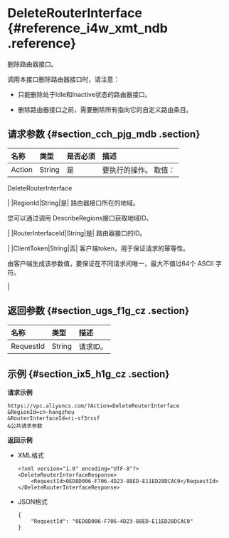 # DeleteRouterInterface {#reference_i4w_xmt_ndb .reference}

删除路由器接口。

调用本接口删除路由器接口时，请注意：

-   只能删除处于Idle和Inactive状态的路由器接口。

-   删除路由器接口之前，需要删除所有指向它的自定义路由条目。


## 请求参数 {#section_cch_pjg_mdb .section}

|名称|类型|是否必须|描述|
|:-|:-|:---|:-|
|Action|String|是| 要执行的操作。 取值：

 DeleteRouterInterface

 |
|RegionId|String|是| 路由器接口所在的地域。

 您可以通过调用 DescribeRegions接口获取地域ID。

 |
|RouterInterfaceId|String|是| 路由器接口的ID。

 |
|ClientToken|String|否| 客户端token，用于保证请求的幂等性。

 由客户端生成该参数值，要保证在不同请求间唯一，最大不值过64个 ASCII 字符。

 |

## 返回参数 {#section_ugs_f1g_cz .section}

|名称|类型|描述|
|:-|:-|:-|
|RequestId|String|请求ID。|

## 示例 {#section_ix5_h1g_cz .section}

**请求示例**

``` {#createVPCpub}
https://vpc.aliyuncs.com/?Action=DeleteRouterInterface
&RegionId=cn-hangzhou
&RouterInterfaceId=ri-sf3rxsf
&公共请求参数
```

**返回示例**

-   XML格式

    ```
    <?xml version="1.0" encoding="UTF-8"?>
    <DeleteRouterInterfaceResponse>
        <RequestId>0ED8D006-F706-4D23-88ED-E11ED28DCAC0</RequestId>
    </DeleteRouterInterfaceResponse>
    ```

-   JSON格式

    ```
    { 
        "RequestId": "0ED8D006-F706-4D23-88ED-E11ED28DCAC0"
    }
    ```


